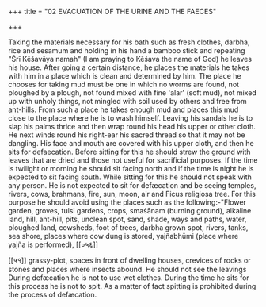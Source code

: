 +++
title = "02 EVACUATION OF THE URINE AND THE FAECES"

+++

Taking the materials necessary for his bath such as fresh clothes, darbha, rice and sesamum and holding in his hand a bamboo stick and repeating "Śrī Kēśavāya namah" (I am praying to Kēśava the name of God) he leaves his house. After going a certain distance, he places the materials he takes with him in a place which is clean and determined by him. The place he chooses for taking mud must be one in which no worms are found, not ploughed by a plough, not found mixed with fine 'alar' (soft mud), not mixed up with unholy things, not mingled with soil used by others and free from ant-hills. From such a place he takes enough mud and places this mud close to the place where he is to wash himself. Leaving his sandals he is to slap his palms thrice and then wrap round his head his upper or other cloth. He next winds round his right-ear his sacred thread so that it may not be dangling. His face and mouth are covered with his upper cloth, and then he sits for defaecation. Before sitting for this he should strew the ground with leaves that are dried and those not useful for sacrificial purposes. If the time is twilight or morning he should sit facing north and if the time is night he is expected to sit facing south. While sitting for this he should not speak with any person. He is not expected to sit for defæcation and be seeing temples, rivers, cows, brahmans, fire, sun, moon, air and Ficus religiosa tree. For this purpose he should avoid using the places such as the following:-"Flower garden, groves, tulsi gardens, crops, smaśānam (burning ground), alkaline land, hill, ant-hill, pits, unclean spot, sand, shade, ways and paths, water, ploughed land, cowsheds, foot of trees, darbha grown spot, rivers, tanks, sea shore, places where cow dung is stored, yajñabhūmi (place where yajña is performed), [[०५६]]

[[५१]]
grassy-plot, spaces in front of dwelling houses, crevices of rocks or stones and places where insects abound. He should not see the leavings During defæcation he is not to use wet clothes. During the time he sits for this process he is not to spit. As a matter of fact spitting is prohibited during the process of defæcation.
